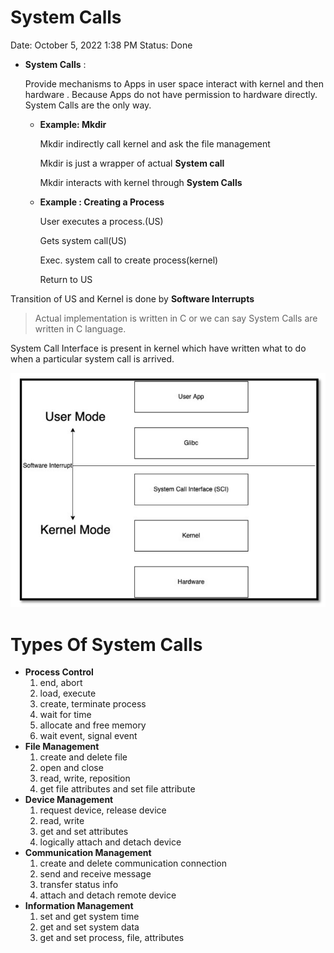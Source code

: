 # System Calls

Date: October 5, 2022 1:38 PM
Status: Done

- **System Calls** :
    
    Provide mechanisms to Apps in user space interact with kernel and then hardware . Because Apps do not have permission to hardware directly. System Calls are the only way.
    
    - **Example: Mkdir**
        
        Mkdir indirectly call kernel and ask the file management
        
        Mkdir is just a wrapper of actual **System call**
        
        Mkdir interacts with kernel through **System Calls**
        
    - **Example : Creating a Process**
        
        User executes a process.(US)
        
        Gets system call(US)
        
        Exec. system call to create process(kernel)
        
        Return to US
        

Transition of US and Kernel is done by **Software Interrupts**

> Actual implementation is written in C or we can say System Calls are written in C language.
> 

System Call Interface is present in kernel which have written what to do when a particular system call is arrived.

![Untitled](System%20Calls%200b4f3c91f108468c9cf809f098aa5d76/Untitled.png)

# Types Of System Calls

- **Process Control**
    1. end, abort
    2. load, execute
    3. create, terminate process
    4. wait for time
    5. allocate and free memory
    6. wait event, signal event
- **File Management**
    1. create and delete file
    2. open and close
    3. read, write, reposition
    4. get file attributes and set file attribute
- **Device Management**
    1. request device, release device
    2. read, write
    3. get and set attributes
    4. logically attach and detach device
- **Communication Management**
    1. create and delete communication connection
    2. send and receive message
    3. transfer status info
    4. attach and detach remote device
- **Information Management**
    1. set and get system time
    2. get and set system data
    3. get and set process, file, attributes